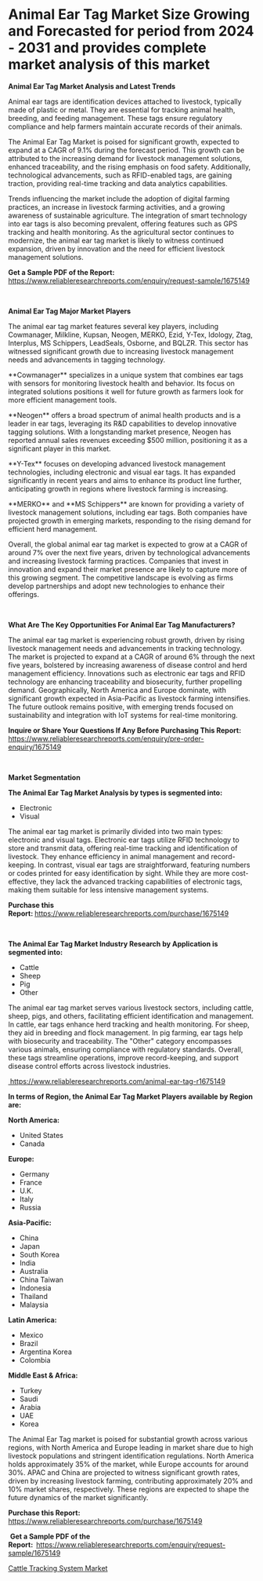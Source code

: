 <p><h1>Animal Ear Tag Market Size Growing and Forecasted for period from 2024 - 2031 and provides complete market analysis of this market</h1></p><p><strong>Animal Ear Tag Market Analysis and Latest Trends</strong></p>
<p><p>Animal ear tags are identification devices attached to livestock, typically made of plastic or metal. They are essential for tracking animal health, breeding, and feeding management. These tags ensure regulatory compliance and help farmers maintain accurate records of their animals.</p><p>The Animal Ear Tag Market is poised for significant growth, expected to expand at a CAGR of 9.1% during the forecast period. This growth can be attributed to the increasing demand for livestock management solutions, enhanced traceability, and the rising emphasis on food safety. Additionally, technological advancements, such as RFID-enabled tags, are gaining traction, providing real-time tracking and data analytics capabilities. </p><p>Trends influencing the market include the adoption of digital farming practices, an increase in livestock farming activities, and a growing awareness of sustainable agriculture. The integration of smart technology into ear tags is also becoming prevalent, offering features such as GPS tracking and health monitoring. As the agricultural sector continues to modernize, the animal ear tag market is likely to witness continued expansion, driven by innovation and the need for efficient livestock management solutions.</p></p>
<p><strong>Get a Sample PDF of the Report:&nbsp;</strong> <a href="https://www.reliableresearchreports.com/enquiry/request-sample/1675149?utm_campaign=48&utm_medium=2&utm_source=Github&utm_content=ia&utm_term=28122024&utm_id=animal-ear-tag">https://www.reliableresearchreports.com/enquiry/request-sample/1675149</a></p>
<p>&nbsp;</p>
<p><strong>Animal Ear Tag Major Market Players</strong></p>
<p><p>The animal ear tag market features several key players, including Cowmanager, Milkline, Kupsan, Neogen, MERKO, Ezid, Y-Tex, Idology, Ztag, Interplus, MS Schippers, LeadSeals, Osborne, and BQLZR. This sector has witnessed significant growth due to increasing livestock management needs and advancements in tagging technology.</p><p>**Cowmanager** specializes in a unique system that combines ear tags with sensors for monitoring livestock health and behavior. Its focus on integrated solutions positions it well for future growth as farmers look for more efficient management tools. </p><p>**Neogen** offers a broad spectrum of animal health products and is a leader in ear tags, leveraging its R&D capabilities to develop innovative tagging solutions. With a longstanding market presence, Neogen has reported annual sales revenues exceeding $500 million, positioning it as a significant player in this market.</p><p>**Y-Tex** focuses on developing advanced livestock management technologies, including electronic and visual ear tags. It has expanded significantly in recent years and aims to enhance its product line further, anticipating growth in regions where livestock farming is increasing.</p><p>**MERKO** and **MS Schippers** are known for providing a variety of livestock management solutions, including ear tags. Both companies have projected growth in emerging markets, responding to the rising demand for efficient herd management.</p><p>Overall, the global animal ear tag market is expected to grow at a CAGR of around 7% over the next five years, driven by technological advancements and increasing livestock farming practices. Companies that invest in innovation and expand their market presence are likely to capture more of this growing segment. The competitive landscape is evolving as firms develop partnerships and adopt new technologies to enhance their offerings.</p></p>
<p>&nbsp;</p>
<p><strong>What Are The Key Opportunities For Animal Ear Tag Manufacturers?</strong></p>
<p><p>The animal ear tag market is experiencing robust growth, driven by rising livestock management needs and advancements in tracking technology. The market is projected to expand at a CAGR of around 6% through the next five years, bolstered by increasing awareness of disease control and herd management efficiency. Innovations such as electronic ear tags and RFID technology are enhancing traceability and biosecurity, further propelling demand. Geographically, North America and Europe dominate, with significant growth expected in Asia-Pacific as livestock farming intensifies. The future outlook remains positive, with emerging trends focused on sustainability and integration with IoT systems for real-time monitoring.</p></p>
<p><strong>Inquire or Share Your Questions If Any Before Purchasing This Report:</strong> <a href="https://www.reliableresearchreports.com/enquiry/pre-order-enquiry/1675149?utm_campaign=48&utm_medium=2&utm_source=Github&utm_content=ia&utm_term=28122024&utm_id=animal-ear-tag">https://www.reliableresearchreports.com/enquiry/pre-order-enquiry/1675149</a></p>
<p>&nbsp;</p>
<p><strong>Market Segmentation</strong></p>
<p><strong>The Animal Ear Tag Market Analysis by types is segmented into:</strong></p>
<p><ul><li>Electronic</li><li>Visual</li></ul></p>
<p><p>The animal ear tag market is primarily divided into two main types: electronic and visual tags. Electronic ear tags utilize RFID technology to store and transmit data, offering real-time tracking and identification of livestock. They enhance efficiency in animal management and record-keeping. In contrast, visual ear tags are straightforward, featuring numbers or codes printed for easy identification by sight. While they are more cost-effective, they lack the advanced tracking capabilities of electronic tags, making them suitable for less intensive management systems.</p></p>
<p><strong>Purchase this Report:&nbsp;</strong><a href="https://www.reliableresearchreports.com/purchase/1675149?utm_campaign=48&utm_medium=2&utm_source=Github&utm_content=ia&utm_term=28122024&utm_id=animal-ear-tag">https://www.reliableresearchreports.com/purchase/1675149</a></p>
<p>&nbsp;</p>
<p><strong>The Animal Ear Tag Market Industry Research by Application is segmented into:</strong></p>
<p><ul><li>Cattle</li><li>Sheep</li><li>Pig</li><li>Other</li></ul></p>
<p><p>The animal ear tag market serves various livestock sectors, including cattle, sheep, pigs, and others, facilitating efficient identification and management. In cattle, ear tags enhance herd tracking and health monitoring. For sheep, they aid in breeding and flock management. In pig farming, ear tags help with biosecurity and traceability. The "Other" category encompasses various animals, ensuring compliance with regulatory standards. Overall, these tags streamline operations, improve record-keeping, and support disease control efforts across livestock industries.</p></p>
<p><a href="https://www.reliableresearchreports.com/animal-ear-tag-r1675149?utm_campaign=48&utm_medium=2&utm_source=Github&utm_content=ia&utm_term=28122024&utm_id=animal-ear-tag">&nbsp;https://www.reliableresearchreports.com/animal-ear-tag-r1675149</a></p>
<p><strong>In terms of Region, the Animal Ear Tag Market Players available by Region are:</strong></p>
<p>
    <p> <strong> North America: </strong>
        <ul>
            <li>United States</li>
            <li>Canada</li>
        </ul>
        </p> 
    <p> <strong> Europe: </strong>
        <ul>
            <li>Germany</li>
            <li>France</li>
            <li>U.K.</li>
            <li>Italy</li>
            <li>Russia</li>
        </ul>
        </p> 
    <p> <strong> Asia-Pacific: </strong>
        <ul>
            <li>China</li>
            <li>Japan</li>
            <li>South Korea</li>
            <li>India</li>
            <li>Australia</li>
            <li>China Taiwan</li>
            <li>Indonesia</li>
            <li>Thailand</li>
            <li>Malaysia</li>
        </ul>
        </p> 
    <p> <strong> Latin America: </strong>
        <ul>
            <li>Mexico</li>
            <li>Brazil</li>
            <li>Argentina Korea</li>
            <li>Colombia</li>
        </ul>
        </p> 
    <p> <strong> Middle East & Africa: </strong>
        <ul>
            <li>Turkey</li>
            <li>Saudi</li>
            <li>Arabia</li>
            <li>UAE</li>
            <li>Korea</li>
        </ul>
    </p>
    </p>
<p><p>The Animal Ear Tag market is poised for substantial growth across various regions, with North America and Europe leading in market share due to high livestock populations and stringent identification regulations. North America holds approximately 35% of the market, while Europe accounts for around 30%. APAC and China are projected to witness significant growth rates, driven by increasing livestock farming, contributing approximately 20% and 10% market shares, respectively. These regions are expected to shape the future dynamics of the market significantly.</p></p>
<p><strong>Purchase this Report: </strong><a href="https://www.reliableresearchreports.com/purchase/1675149?utm_campaign=48&utm_medium=2&utm_source=Github&utm_content=ia&utm_term=28122024&utm_id=animal-ear-tag">https://www.reliableresearchreports.com/purchase/1675149</a></p>
<p>&nbsp;<strong>Get a Sample PDF of the Report:&nbsp;&nbsp;</strong><a href="https://www.reliableresearchreports.com/enquiry/request-sample/1675149?utm_campaign=48&utm_medium=2&utm_source=Github&utm_content=ia&utm_term=28122024&utm_id=animal-ear-tag">https://www.reliableresearchreports.com/enquiry/request-sample/1675149</a></p>
<p><strong></strong></p>
<p><p><a href="https://github.com/mathastilley812967/Market-Research-Report-List-1/blob/main/cattle-tracking-system-market.md?utm_campaign=48&utm_medium=2&utm_source=Github&utm_content=ia&utm_term=28122024&utm_id=animal-ear-tag">Cattle Tracking System Market</a></p></p>